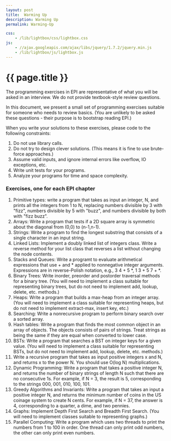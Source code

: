 ```yaml
---
layout: post
title:  Warming Up
description: Warming Up
permalink: Warming-Up

css:
    - /lib/lightbox/css/lightbox.css
js:
    - //ajax.googleapis.com/ajax/libs/jquery/1.7.2/jquery.min.js
    - /lib/lightbox/js/lightbox.js
---
```


{{ page.title }}
================

The programming exercises in EPI are representative of what you will be asked 
in an interview. We do not provide textbook-style review questions.

In this document, we present a small set of programming exercises suitable for
someone who needs to review basics. (You are unlikely to be 
asked these questions - their purpose is to bootstrap reading EPI.) 

When you write your solutions to these exercises, please code to the following constraints:
<ol>
<li>Do not use library calls.
<li>Do not try to design clever solutions. (This means it is fine to use brute-force approaches.)
<li>Assume valid inputs, and ignore internal errors like overflow, IO exceptions, etc.
<li>Write unit tests for your programs.
<li>Analyze your programs for time and space complexity. 
</ol>


<h3>Exercises, one for each EPI chapter</h3>
<ol>
<li> Primitive types: write a program that takes as input an integer, N, and prints
all the integers from 1 to N, replacing numbers divisible by 3 with "fizz", numbers divisible by
5 with "buzz", and numbers divisible by both with "fizz buzz".
<li> Arrays: Write a program that tests if a 2D square array is symmetric about the diagonal
from (0,0) to (n-1,n-1).
<li> Strings: Write a program to find the longest substring that consists of a single
character in an input string.
<li> Linked Lists: Implement a doubly linked list of integers class. Write a reverse method for your list class
that reverses a list without changing the node contents.
<li> Stacks and Queues: Write a programt to evaluate arithmetical expressions that use + and * applied
to nonnegative integer arguments. Expressions are in reverse-Polish notation, e.g., 3 4 + 5 *, 1 3 + 5 7 + *.
<li> Binary Trees: Write inorder, preorder and postorder traversal methods for a binary tree. (You will need
to implement a class suitable for representing binary trees, but do not need to implement
add, lookup, delete, etc. methods.)
<li> Heaps: Write a program that builds a max-heap from an integer array. (You will need to implement
a class suitable for representing heaps, but do not need to implement extract-max, insert key, etc.)
<li> Searching: Write a nonrecursive program to perform binary search over a sorted array.
<li> Hash tables: Write a program that finds the most common object in an array of objects. The 
objects consists of pairs of strings. Treat strings as being the same if they are equal when converted to lower case.
<li> BSTs: Write a program that searches a BST on integer keys for a given value. (You will need to
implement a class suitable for representing BSTs, but do not need to implement
add, lookup, delete, etc. methods.)
<li> Write a recursive program that takes as input positive integers x and N, and returns x to the power N. 
You should use O(log N) multiplications.
<li> Dynamic Programming: Write a program that takes a positive integer N, and returns the number
of binary strings of length N such that there are no consecutive 1s. For example, if N = 3, the result
is 5, corresponding to the strings 000, 001, 010, 100, 101.
<li> Greedy Algorithms and Invariants: Write a program that takes an input a positive integer
N, and returns the minimum number of coins in the US coinage system to create N cents. For example, if
N = 37, the answer is 4, corresponding to a quarter, a dime, and two pennies.
<li> Graphs: Implement Depth First Search and Breadth First Search. (You will need to implement
classes suitable to representing graphs.)
<li> Parallel Computing: Write a program which uses two threads to print the numbers from
1 to 100 in order. One thread can only print odd numbers, the other can only print even numbers.
</ol>

